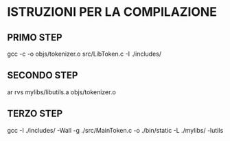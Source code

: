 # ISTRUZIONI PER LA COMPILAZIONE

## PRIMO STEP 
gcc -c -o objs/tokenizer.o src/LibToken.c -I ./includes/
## SECONDO STEP
ar rvs mylibs/libutils.a objs/tokenizer.o
## TERZO STEP
gcc -I ./includes/ -Wall -g ./src/MainToken.c -o ./bin/static -L ./mylibs/ -lutils
